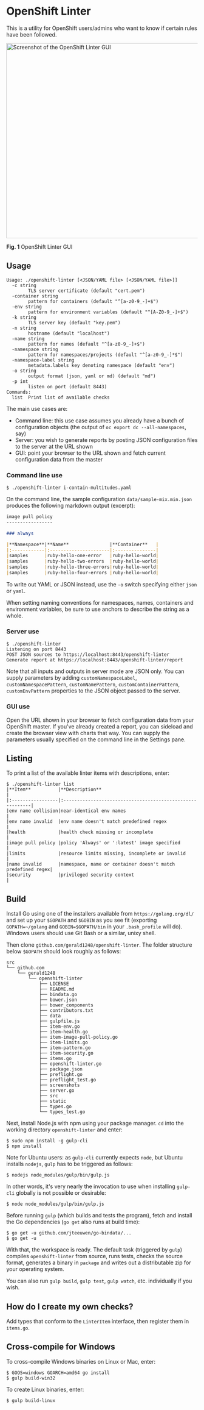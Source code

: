 OpenShift Linter
================

This is a utility for OpenShift users/admins who want to know if certain rules have been followed.

<img src="screenshots/openshift-linter.png" width="512" alt="Screenshot of the OpenShift Linter GUI"/>

**Fig. 1** OpenShift Linter GUI

Usage
-----
```
Usage: ./openshift-linter [<JSON/YAML file> [<JSON/YAML file>]]
  -c string
    	TLS server certificate (default "cert.pem")
  -container string
    	pattern for containers (default "^[a-z0-9_-]+$")
  -env string
    	pattern for environment variables (default "^[A-Z0-9_-]+$")
  -k string
    	TLS server key (default "key.pem")
  -n string
    	hostname (default "localhost")
  -name string
    	pattern for names (default "^[a-z0-9_-]+$")
  -namespace string
    	pattern for namespaces/projects (default "^[a-z0-9_-]*$")
  -namespace-label string
    	metadata.labels key denoting namespace (default "env")
  -o string
    	output format (json, yaml or md) (default "md")
  -p int
    	listen on port (default 8443)
Commands:
  list	Print list of available checks
```

The main use cases are:

* Command line: this use case assumes you already have a bunch of configuration objects (the output of `oc export dc --all-namespaces`, say)
* Server: you wish to generate reports by posting JSON configuration files to the server at the URL shown
* GUI: point your browser to the URL shown and fetch current configuration data from the master

### Command line use
```
$ ./openshift-linter i-contain-multitudes.yaml
```

On the command line, the sample configuration `data/sample-mix.min.json` produces the following markdown output (excerpt):

```markdown
image pull policy
-----------------

### always

|**Namespace**|**Name**               |**Container**   |
|:------------|:----------------------|:---------------|
|samples      |ruby-hello-one-error   |ruby-hello-world|
|samples      |ruby-hello-two-errors  |ruby-hello-world|
|samples      |ruby-hello-three-errors|ruby-hello-world|
|samples      |ruby-hello-four-errors |ruby-hello-world|
```

To write out YAML or JSON instead, use the `-o` switch specifying either `json` or `yaml`.

When setting naming conventions for namespaces, names, containers and environment variables, be sure to use anchors to describe the string as a whole.

### Server use
```
$ ./openshift-linter
Listening on port 8443
POST JSON sources to https://localhost:8443/openshift-linter
Generate report at https://localhost:8443/openshift-linter/report
```
Note that all inputs and outputs in server mode are JSON only. You can supply parameters by adding `customNamespaceLabel`, `customNamespacePattern`, `customNamePattern`, `customContainerPattern`, `customEnvPattern` properties to the JSON object passed to the server.

### GUI use
Open the URL shown in your browser to fetch configuration data from your OpenShift master. If you've already created a report, you can sideload and create the browser view with charts that way. You can supply the parameters usually specified on the command line in the Settings pane.

Listing
-------
To print a list of the available linter items with descriptions, enter:
```
$ ./openshift-linter list
|**Item**          |**Description**                                            |
|:-----------------|:----------------------------------------------------------|
|env name collision|near-identical env names                                   |
|env name invalid  |env name doesn't match predefined regex                    |
|health            |health check missing or incomplete                         |
|image pull policy |policy 'Always' or ':latest' image specified               |
|limits            |resource limits missing, incomplete or invalid             |
|name invalid      |namespace, name or container doesn't match predefined regex|
|security          |privileged security context                                |
```

Build
-----
Install Go using one of the installers available from `https://golang.org/dl/` and set up your `$GOPATH` and `$GOBIN` as you see fit (exporting `GOPATH=~/golang` and `GOBIN=$GOPATH/bin` in your `.bash_profile` will do). Windows users should use Git Bash or a similar, unixy shell.

Then clone `github.com/gerald1248/openshift-linter`. The folder structure below `$GOPATH` should look roughly as follows:
```
src
└── github.com
    └── gerald1248
        └── openshift-linter
            ├── LICENSE
            ├── README.md
            ├── bindata.go
            ├── bower.json
            ├── bower_components
            ├── contributors.txt
            ├── data
            ├── gulpfile.js
            ├── item-env.go
            ├── item-health.go
            ├── item-image-pull-policy.go
            ├── item-limits.go
            ├── item-pattern.go
            ├── item-security.go
            ├── items.go
            ├── openshift-linter.go
            ├── package.json
            ├── preflight.go
            ├── preflight_test.go
            ├── screenshots
            ├── server.go
            ├── src
            ├── static
            ├── types.go
            └── types_test.go
```

Next, install Node.js with npm using your package manager. `cd` into the working directory `openshift-linter` and enter:

```
$ sudo npm install -g gulp-cli
$ npm install
```

Note for Ubuntu users: as `gulp-cli` currently expects `node`, but Ubuntu installs `nodejs`, `gulp` has to be triggered as follows:

```
$ nodejs node_modules/gulp/bin/gulp.js
```

In other words, it's very nearly the invocation to use when installing `gulp-cli` globally is not possible or desirable:

```
$ node node_modules/gulp/bin/gulp.js
```

Before running `gulp` (which builds and tests the program), fetch and install the Go dependencies (`go get` also runs at build time):

```
$ go get -u github.com/jteeuwen/go-bindata/...
$ go get -u
```

With that, the workspace is ready. The default task (triggered by `gulp`) compiles `openshift-linter` from source, runs tests, checks the source format, generates a binary in `package` and writes out a distributable zip for your operating system.

You can also run `gulp build`, `gulp test`, `gulp watch`, etc. individually if you wish.

How do I create my own checks?
------------------------------
Add types that conform to the `LinterItem` interface, then register them in `items.go`.

Cross-compile for Windows
-------------------------
To cross-compile Windows binaries on Linux or Mac, enter:
```
$ GOOS=windows GOARCH=amd64 go install
$ gulp build-win32
```
To create Linux binaries, enter:
```
$ gulp build-linux
```
